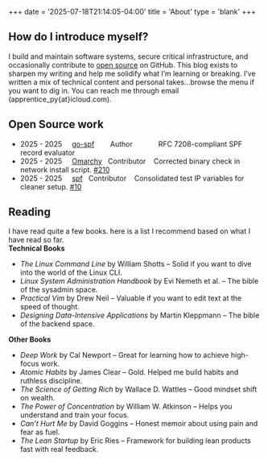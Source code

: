 +++
date = '2025-07-18T21:14:05-04:00'
title = 'About'
type = 'blank'
+++

## How do I introduce myself?

I build and maintain software systems, secure critical infrastructure, and occasionally contribute
to [open source](https://github.com/t0gun) on GitHub. This blog exists to sharpen my writing and help me solidify what
I’m learning or breaking. I’ve written a mix of technical content and personal takes...browse the menu if you want to
dig in. You can reach me through email (apprentice_py{at}icloud.com).

## Open Source work

- 2025 - 2025 &nbsp;&nbsp;&nbsp; [go-spf](https://github.com/t0gun/go-spf) &nbsp;&nbsp;&nbsp;&nbsp;&nbsp;&nbsp;&nbsp;Author&nbsp;&nbsp;&nbsp;&nbsp;&nbsp;&nbsp;&nbsp;&nbsp;&nbsp;&nbsp;&nbsp;&nbsp;&nbsp;RFC 7208-compliant SPF record evaluator
- 2025 - 2025 &nbsp;&nbsp;&nbsp; [Omarchy](https://github.com/basecamp/omarchy)&nbsp;&nbsp;&nbsp;Contributor &nbsp;&nbsp;&nbsp;Corrected binary check in network install script. [#210](https://github.com/basecamp/omarchy/pull/210)
- 2025 - 2025 &nbsp;&nbsp;&nbsp; [spf](https://github.com/albertito/spf)&nbsp;&nbsp;&nbsp;Contributor &nbsp;&nbsp;&nbsp;Consolidated test IP variables for cleaner setup. [#10](https://github.com/albertito/spf/pull/10)

## Reading

I have read quite a few books. here is a list I recommend based on what I have read so far.   
**Technical Books**

- *The Linux Command Line* by William Shotts – Solid if you want to dive into the world of the Linux CLI.
- *Linux System Administration Handbook* by Evi Nemeth et al. – The bible of the sysadmin space.
- *Practical Vim* by Drew Neil – Valuable if you want to edit text at the speed of thought.
- *Designing Data-Intensive Applications* by Martin Kleppmann – The bible of the backend space.

**Other Books**

- *Deep Work* by Cal Newport – Great for learning how to achieve high-focus work.
- *Atomic Habits* by James Clear – Gold. Helped me build habits and ruthless discipline.
- *The Science of Getting Rich* by Wallace D. Wattles – Good mindset shift on wealth.
- *The Power of Concentration* by William W. Atkinson – Helps you understand and train your focus.
- *Can’t Hurt Me* by David Goggins – Honest memoir about using pain and fear as fuel.
- *The Lean Startup* by Eric Ries – Framework for building lean products fast with real feedback.


